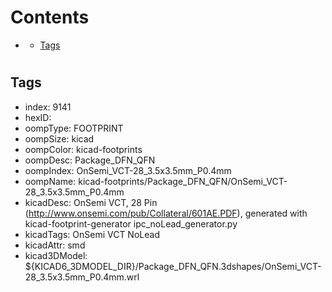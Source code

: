 



Contents
========

* [](#)
	* [Tags](#tags)

# 

## Tags

- index: 9141
- hexID: 
- oompType: FOOTPRINT
- oompSize: kicad
- oompColor: kicad-footprints
- oompDesc: Package_DFN_QFN
- oompIndex: OnSemi_VCT-28_3.5x3.5mm_P0.4mm
- oompName: kicad-footprints/Package_DFN_QFN/OnSemi_VCT-28_3.5x3.5mm_P0.4mm
- kicadDesc: OnSemi  VCT, 28 Pin (http://www.onsemi.com/pub/Collateral/601AE.PDF), generated with kicad-footprint-generator ipc_noLead_generator.py
- kicadTags: OnSemi VCT NoLead
- kicadAttr: smd
- kicad3DModel: ${KICAD6_3DMODEL_DIR}/Package_DFN_QFN.3dshapes/OnSemi_VCT-28_3.5x3.5mm_P0.4mm.wrl
